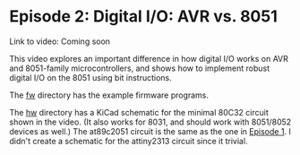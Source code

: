 # Episode 2: Digital I/O: AVR vs. 8051

Link to video: Coming soon

This video explores an important difference in how digital I/O works on AVR and 8051-family microcontrollers, and shows how to implement robust digital I/O on the 8051 using bit instructions.

The [fw](fw) directory has the example firmware programs.

The [hw](hw) directory has a KiCad schematic for the minimal 80C32 circuit shown in the video. (It also works for 8031, and should work with 8051/8052 devices as well.)  The at89c2051 circuit is the same as the one in [Episode 1](../Episode01).  I didn't create a schematic for the attiny2313 circuit since it trivial.
